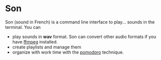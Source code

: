 # Son

Son (sound in French) is a command line interface to play... sounds in the terminal. You can
- play sounds in **wav** format. Son can convert other audio formats if you have [ffmpeg](https://ffmpeg.org/) installed.
- create playlists and manage them
- organize with work time with the [pomodoro](https://en.wikipedia.org/wiki/Technique_Pomodoro) technique.